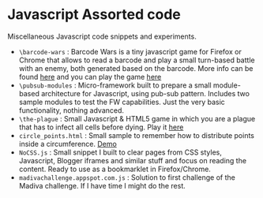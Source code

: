 Javascript Assorted code
========================

Miscellaneous Javascript code snippets and experiments.

* `\barcode-wars` : Barcode Wars is a tiny javascript game for Firefox or Chrome that allows to read a barcode and play a small turn-based battle with an enemy, both generated based on the barcode. More info can be found [here](http://blog.kartones.net/post/barcode-wars-small-javascript-game/)  and you can play the game [here](http://kartones.net/demos/017/)
* `\pubsub-modules` : Micro-framework built to prepare a small module-based architecture for Javascript, using pub-sub pattern. Includes two sample modules to test the FW capabilities. Just the very basic functionality, nothing advanced.
* `\the-plague` : Small Javascript & HTML5 game in which you are a plague that has to infect all cells before dying. Play it [here](http://kartones.net/demos/018/)
* `circle_points.html` : Small sample to remember how to distribute points inside a circumference. [Demo](http://kartones.github.io/js/circle_points.html)
* `NoCSS.js` : Small snippet I built to clear pages from CSS styles, Javascript, Blogger iframes and similar stuff and focus on reading the content. Ready to use as a bookmarklet in Firefox/Chrome.
* `madivachallenge.appspot.com.js` : Solution to first challenge of the Madiva challenge. If I have time I might do the rest.
